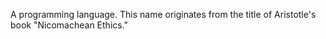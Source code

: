 A programming language.
This name originates from the title of Aristotle's book "Nicomachean Ethics."

